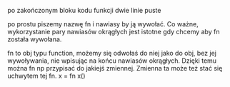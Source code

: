 po zakończonym bloku kodu funkcji dwie linie puste

po prostu piszemy nazwę fn i nawiasy by ją wywołać. Co ważne, wykorzystanie pary nawiasów okrągłych jest istotne gdy chcemy aby fn została wywołana.

fn to obj typu function, możemy się odwołaś do niej jako do obj, bez jej wywoływania, nie wpisując na końcu nawiasów okrągłych. Dzięki temu można fn np przypisać do jakiejś zmiennej. Zmienna ta może też stać się uchwytem tej fn.
x = fn
x()
